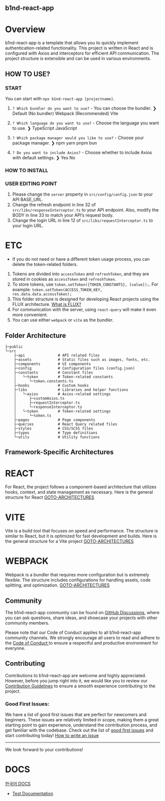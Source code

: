 ## b1nd-react-app
# Overview
b1nd-react-app is a template that allows you to quickly implement authentication-related functionality. This project is written in React and is configured with Axios and interceptors for efficient API communication. The project structure is extensible and can be used in various environments.

## HOW TO USE?

### START

You can start with `npx b1nd-react-app [projectname]`.

1. `? Which bundler do you want to use?` - You can choose the bundler.
❯   Default (No bundler)
    Webpack (Recommended)
    Vite

2. `? Which language do you want to use?` - Choose the language you want to use.
❯   TypeScript
    JavaScript

3. `? Which package manager would you like to use?` - Choose your package manager.
❯   npm
    yarn
    pnpm
    bun

4. `? Do you want to include Axios?` - Choose whether to include Axios with default settings.
❯   Yes
    No


### HOW TO INSTALL




### USER EDITING POINT

1. Please change the `server` property in `src/config/config.json` to your API BASE_URL.
2. Change the refresh endpoint in line 32 of `src/libs/responseInterceptor.ts` to your API endpoint. Also, modify the BODY in line 33 to match your API’s request body.
3. Change the login URL in line 12 of `src/libs/requestInterceptor.ts` to your login URL.

# ETC
* If you do not need or have a different token usage process, you can delete the token-related folders.

1. Tokens are divided into `accessToken` and `refreshToken`, and they are stored in cookies as `accessToken` and `refreshToken`.
2. To store tokens, use `token.setToken({TOKEN_CONSTANTS}, [value]);`. For example: `token.setToken(ACCESS_TOKEN_KEY, res.data.data.accessToken);`
3. This folder structure is designed for developing React projects using the FLUX architecture. [What is FLUX?](https://velog.io/@alskt0419/FLUX-%EC%95%84%ED%82%A4%ED%85%8D%EC%B3%90%EB%9E%80)
4. For communication with the server, using `react-query` will make it even more convenient.
5. You can use either `webpack` or `vite` as the bundler.



## Folder Architecture
```
├─public
└─src
    ├─api               # API related files
    ├─assets            # Static files such as images, fonts, etc.
    ├─components        # UI components
    ├─config            # Configuration files (config.json)
    ├─constants         # Constant files
    │   └─token         # Token-related constants
    │      └─token.constants.ts
    ├─hooks             # Custom hooks
    ├─libs              # Libraries and helper functions
    │   └─axios         # Axios-related settings
    │      ├─customAxios.ts
    │      ├─requestInterceptor.ts
    │      └─responseInterceptor.ts
    │   └─token         # Token-related settings
    │      └─token.ts
    ├─pages             # Page components
    ├─queries           # React Query related files
    ├─styles            # CSS/SCSS files
    ├─types             # Type definitions
    └─utils             # Utility functions
```



## Framework-Specific Architectures
 # REACT
 For React, the project follows a component-based architecture that utilizes hooks, context, and state management as necessary. Here is the general structure for React
[GOTO-ARCHITECTURES](https://github.com/Team-B1ND/B1ND-AUTH-TEMPLATE/tree/main/docs/REACT_ARCHITECTURES.md)

 # VITE
 Vite is a build tool that focuses on speed and performance. The structure is similar to React, but it is optimized for fast development and builds. Here is the general structure for a Vite project
[GOTO-ARCHITECTURES](https://github.com/Team-B1ND/B1ND-AUTH-TEMPLATE/tree/main/docs/VITE_ARCHITECTURES.md)

# WEBPACK
 Webpack is a bundler that requires more configuration but is extremely flexible. The structure includes configurations for handling assets, code splitting, and optimization. 
[GOTO-ARCHITECTURES](https://github.com/Team-B1ND/B1ND-AUTH-TEMPLATE/tree/main/docs/WEBPACK_ARCHITECTURES.md)



## Community

The b1nd-react-app community can be found on [GitHub Discussions](https://github.com/Team-B1ND/B1ND-AUTH-TEMPLATE/discussions), where you can ask questions, share ideas, and showcase your projects with other community members.

Please note that our Code of Conduct applies to all b1nd-react-app community channels. We strongly encourage all users to read and adhere to the [Code of Conduct ](https://github.com/Team-B1ND/B1ND-AUTH-TEMPLATE/tree/main/docs/CODE_OF_CONDUCT.md) to ensure a respectful and productive environment for everyone.


## Contributing

Contributions to b1nd-react-app are welcome and highly appreciated. However, before you jump right into it, we would like you to review our [Contribution Guidelines](https://github.com/Team-B1ND/B1ND-AUTH-TEMPLATE/tree/main/docs/contributing.md) to ensure a smooth experience contributing to the project.

### Good First Issues:
We have a list of good first issues that are perfect for newcomers and beginners. These issues are relatively limited in scope, making them a great starting point to gain experience, understand the contribution process, and get familiar with the codebase. Check out the list of [good first issues](https://github.com/Team-B1ND/B1ND-AUTH-TEMPLATE/issues?q=is%3Aissue%20state%3Aopen%20label%3A%22good%20first%20issue%22) and start contributing today! [How to write an issue](https://github.com/Team-B1ND/B1ND-AUTH-TEMPLATE/tree/main/docs/ISSUE.md)

---

We look forward to your contributions!


# DOCS

[한국어 DOCS](https://github.com/Team-B1ND/B1ND-AUTH-TEMPLATE/tree/main/docs/KO_README.md)


- [Test Documentation](https://github.com/Team-B1ND/B1ND-AUTH-TEMPLATE/tree/main/docs/testing.md)
